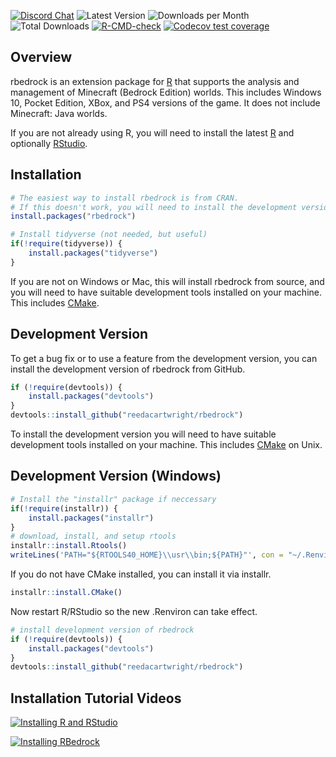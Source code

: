 <!-- badges: start -->
[![Discord Chat](https://img.shields.io/discord/710697981677928479.svg)](https://discord.com/invite/sWb4YmX)
![Latest Version](https://www.r-pkg.org/badges/version/rbedrock)
![Downloads per Month](https://cranlogs.r-pkg.org/badges/rbedrock)
![Total Downloads](https://cranlogs.r-pkg.org/badges/grand-total/rbedrock)
[![R-CMD-check](https://github.com/reedacartwright/rbedrock/actions/workflows/R-CMD-check.yaml/badge.svg)](https://github.com/reedacartwright/rbedrock/actions/workflows/R-CMD-check.yaml)
[![Codecov test coverage](https://codecov.io/gh/reedacartwright/rbedrock/branch/master/graph/badge.svg)](https://app.codecov.io/gh/reedacartwright/rbedrock?branch=master)
<!-- badges: end -->

## Overview

rbedrock is an extension package for [R](https://www.r-project.org/) that supports the analysis and management of Minecraft (Bedrock Edition) worlds. This includes Windows 10, Pocket Edition, XBox, and PS4 versions of the game. It does not include Minecraft: Java worlds.

If you are not already using R, you will need to install the latest [R](https://cran.r-project.org/) and optionally [RStudio](https://www.rstudio.com/products/rstudio/download/#download).

## Installation

```r
# The easiest way to install rbedrock is from CRAN.
# If this doesn't work, you will need to install the development version (see below).
install.packages("rbedrock")

# Install tidyverse (not needed, but useful)
if(!require(tidyverse)) {
    install.packages("tidyverse")
}
```

If you are not on Windows or Mac, this will install rbedrock from source, and you will need to have suitable development tools installed on your machine. This includes [CMake](https://cmake.org/download/).

## Development Version

To get a bug fix or to use a feature from the development version, you can install the development version of rbedrock from GitHub.

``` r
if (!require(devtools)) {
    install.packages("devtools")
}
devtools::install_github("reedacartwright/rbedrock")
```

To install the development version you will need to have suitable development tools installed on your machine. This includes [CMake](https://cmake.org/download/) on Unix.

## Development Version (Windows)

``` r
# Install the "installr" package if neccessary
if(!require(installr)) {
    install.packages("installr")
}
# download, install, and setup rtools
installr::install.Rtools()
writeLines('PATH="${RTOOLS40_HOME}\\usr\\bin;${PATH}"', con = "~/.Renviron")
```

If you do not have CMake installed, you can install it via installr.

``` r
installr::install.CMake()
```

Now restart R/RStudio so the new .Renviron can take effect.

``` r
# install development version of rbedrock
if (!require(devtools)) {
    install.packages("devtools")
}
devtools::install_github("reedacartwright/rbedrock")
```

## Installation Tutorial Videos

[![Installing R and RStudio](https://img.youtube.com/vi/1irdS8C1ZjA/0.jpg)](https://www.youtube.com/watch?v=1irdS8C1ZjA)

[![Installing RBedrock](https://img.youtube.com/vi/3KI2qwEg3vk/0.jpg)](https://www.youtube.com/watch?v=3KI2qwEg3vk)
